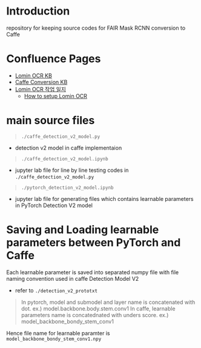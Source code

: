 # Introduction
repository for keeping source codes for FAIR Mask RCNN conversion to Caffe

# Confluence Pages
* [Lomin OCR KB](http://echo.etri.re.kr:8090/display/~kimkk/Lomin-OCR+KB)
* [Caffe Conversion KB](http://echo.etri.re.kr:8090/display/~kimkk/Caffe+Conversion+KB)
* [Lomin OCR 작업 일지](http://echo.etri.re.kr:8090/pages/viewpage.action?pageId=78086779)
  * [How to setup Lomin OCR](http://echo.etri.re.kr:8090/pages/viewpage.action?pageId=78086371#LominOCR%ED%85%8C%EC%8A%A4%ED%8A%B8%ED%99%98%EA%B2%BD%EC%84%A4%EC%B9%98-setupforLomin-OCR)

# main source files

> `./caffe_detection_v2_model.py`
*  detection v2 model in caffe implementaion

> `./caffe_detection_v2_model.ipynb`
* jupyter lab file for line by line testing codes in `./caffe_detection_v2_model.py`

> `./pytorch_detection_v2_model.ipynb`
* jupyter lab file for generating files which contains learnable parameters in PyTorch Detection V2 model
  
# Saving and Loading learnable parameters between PyTorch and Caffe

Each learnable parameter is saved into separated numpy file with file naming convention used in caffe Detection Model V2
  * refer to `./detection_v2_prototxt`

> In pytorch, model and submodel and layer name is concatenated with dot. ex.) model.backbone.body.stem.conv1
> In caffe, learnable parameters name is concatednated with unders score. ex.) model_backbone_bondy_stem_conv1

Hence file name for learnable paramter is `model_backbone_bondy_stem_conv1.npy`
